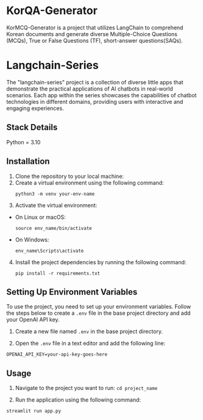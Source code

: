 # KorQA-Generator

KorMCQ-Generator is a project that utilizes LangChain to comprehend Korean documents and generate diverse Multiple-Choice Questions (MCQs), True or False Questions (TF), short-answer questions(SAQs).

# Langchain-Series

The "langchain-series" project is a collection of diverse little apps that demonstrate the practical applications of AI chatbots in real-world scenarios. Each app within the series showcases the capabilities of chatbot technologies in different domains, providing users with interactive and engaging experiences.

## Stack Details

Python = 3.10

## Installation

1. Clone the repository to your local machine:
2. Create a virtual environment using the following command:
    ```
    python3 -m venv your-env-name
    ```
3. Activate the virtual environment:
- On Linux or macOS:
  ```
  source env_name/bin/activate
  ```
- On Windows:
  ```
  env_name\Scripts\activate
  ```

4. Install the project dependencies by running the following command:
    ```
    pip install -r requirements.txt
    ```

## Setting Up Environment Variables

To use the project, you need to set up your environment variables. Follow the steps below to create a `.env` file in the base project directory and add your OpenAI API key.

1. Create a new file named `.env` in the base project directory.

2. Open the `.env` file in a text editor and add the following line:
```
OPENAI_API_KEY=your-api-key-goes-here
```
## Usage

1. Navigate to the project you want to run: `cd project_name`

2. Run the application using the following command:
  ```
  streamlit run app.py
  ```
